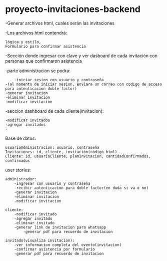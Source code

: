 # proyecto-invitaciones-backend

-Generar archivos html, cuales serán las invitaciones

-Los archivos html contendrá: 	
    
	lógica y estilo,
	Formulario para confirmar asistencia

-Sección donde ingresar con clave y ver dasboard de cada invitación con personas que confirmaron asistencia

-parte administracion se podra:
	
    	-iniciar sesion con usuario y contraseña
	-(al momento de iniciar sesion, enviara un correo con codigo de acceso para autenticacion doble factor)
	-generar invitacion
	-eliminar invitacion
	-modificar invitacion

-seccion dashboard de cada cliente(invitacion):

	-modificar invitados
	-agregar invitados
	-

Base de datos:

	usuarioAdministracion: usuario, contraseña
	Invitaciones: id, cliente, invitación(código html)
	Cliente: id, usuarioCliente, planInvitacion, cantidadConfirmados, confirmados

user stories:

	administrador:	
		-ingresar con usuario y contraseña
		-recibir autenticacion para doble factor(en duda si va o no)
		-generar invitacion
		-eliminar invitacion
		-modificar invitacion
  
	cliente:
		-modificar invitado
		-agregar invitado
		-eliminar invitado
  		-generar link de invitacion para whatsapp
    		-generar pdf para recuerdo de invitacion
      
	invitado(visualiza invitacion):
		-ver informacion completa del evento(invitacion)
		-confirmar asistencia por formulario
		-generar pdf para recuerdo de invitacion
